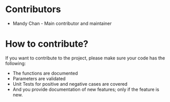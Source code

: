# Contributors
- Mandy Chan - Main contributor and maintainer

# How to contribute?
If you want to contribute to the project, please make sure your code has the following:

- The functions are documented
- Parameters are validated
- Unit Tests for positive and negative cases are covered
- And you provide documentation of new features; only if the feature is new.